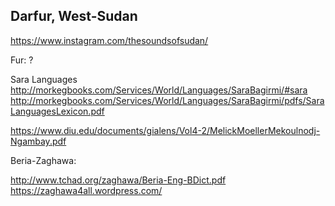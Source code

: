
Darfur, West-Sudan
-----------

https://www.instagram.com/thesoundsofsudan/

Fur: ?



Sara Languages
http://morkegbooks.com/Services/World/Languages/SaraBagirmi/#sara
http://morkegbooks.com/Services/World/Languages/SaraBagirmi/pdfs/SaraLanguagesLexicon.pdf

https://www.diu.edu/documents/gialens/Vol4-2/MelickMoellerMekoulnodj-Ngambay.pdf

Beria-Zaghawa:

http://www.tchad.org/zaghawa/Beria-Eng-BDict.pdf
https://zaghawa4all.wordpress.com/


